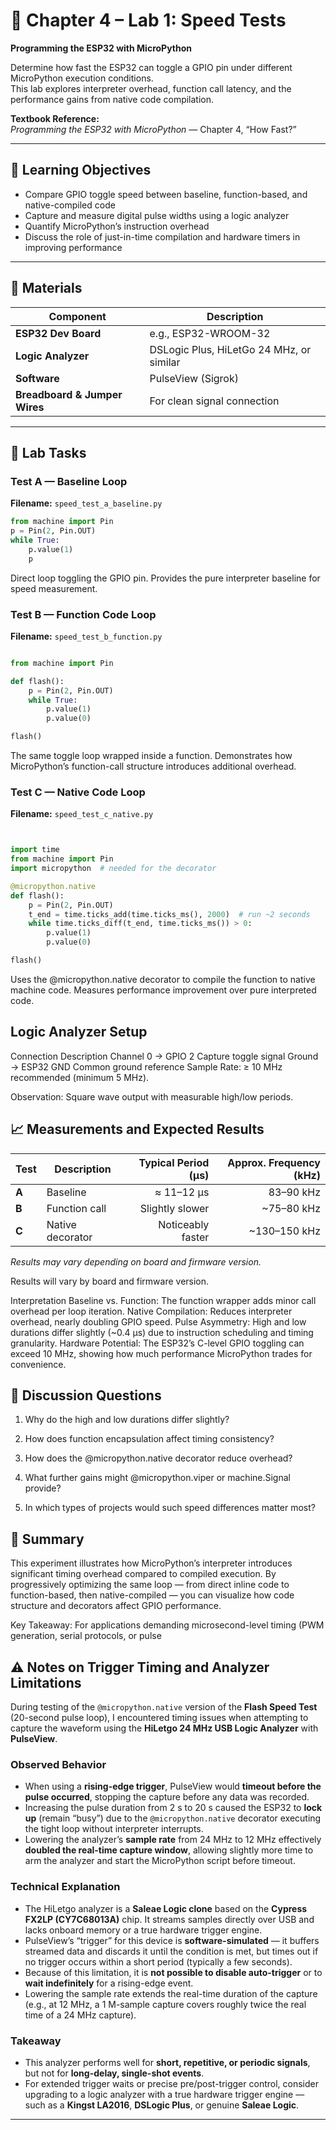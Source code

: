 # 🧪 Chapter 4 – Lab 1: Speed Tests  
**Programming the ESP32 with MicroPython**

Determine how fast the ESP32 can toggle a GPIO pin under different MicroPython execution conditions.  
This lab explores interpreter overhead, function call latency, and the performance gains from native code compilation.

**Textbook Reference:**  
*Programming the ESP32 with MicroPython* — Chapter 4, “How Fast?”

---

## 🎯 Learning Objectives

- Compare GPIO toggle speed between baseline, function-based, and native-compiled code  
- Capture and measure digital pulse widths using a logic analyzer  
- Quantify MicroPython’s instruction overhead  
- Discuss the role of just-in-time compilation and hardware timers in improving performance  

---

## 🧰 Materials

| Component | Description |
|------------|-------------|
| **ESP32 Dev Board** | e.g., ESP32-WROOM-32 |
| **Logic Analyzer** | DSLogic Plus, HiLetGo 24 MHz, or similar |
| **Software** | PulseView (Sigrok) |
| **Breadboard & Jumper Wires** | For clean signal connection |

---

## 🧪 Lab Tasks

### **Test A — Baseline Loop**
**Filename:** `speed_test_a_baseline.py`
```python
from machine import Pin
p = Pin(2, Pin.OUT)
while True:
    p.value(1)
    p
```

Direct loop toggling the GPIO pin.
Provides the pure interpreter baseline for speed measurement.

### **Test B — Function Code Loop**
**Filename:** `speed_test_b_function.py`
```python

from machine import Pin

def flash():
    p = Pin(2, Pin.OUT)
    while True:
        p.value(1)
        p.value(0)

flash()
```

The same toggle loop wrapped inside a function.
Demonstrates how MicroPython’s function-call structure introduces additional overhead.

### **Test C — Native Code Loop**
**Filename:** `speed_test_c_native.py`
```python


import time
from machine import Pin
import micropython  # needed for the decorator

@micropython.native
def flash():
    p = Pin(2, Pin.OUT)
    t_end = time.ticks_add(time.ticks_ms(), 2000)  # run ~2 seconds
    while time.ticks_diff(t_end, time.ticks_ms()) > 0:
        p.value(1)
        p.value(0)

flash()
```

Uses the @micropython.native decorator to compile the function to native machine code.
Measures performance improvement over pure interpreted code.


## Logic Analyzer Setup
Connection	                             Description
Channel 0 → GPIO 2	               Capture toggle signal
Ground → ESP32 GND	   Common ground reference
Sample Rate: ≥ 10 MHz            recommended (minimum 5 MHz).

Observation: Square wave output with measurable high/low periods.

## 📈 Measurements and Expected Results

| Test | Description        | Typical Period (µs) | Approx. Frequency (kHz) |
|------|--------------------|--------------------:|------------------------:|
| **A** | Baseline           | ≈ 11–12 µs          | 83–90 kHz               |
| **B** | Function call      | Slightly slower     | ~75–80 kHz              |
| **C** | Native decorator   | Noticeably faster   | ~130–150 kHz            |

*Results may vary depending on board and firmware version.*

Results will vary by board and firmware version.

Interpretation
Baseline vs. Function: The function wrapper adds minor call overhead per loop iteration.
Native Compilation: Reduces interpreter overhead, nearly doubling GPIO speed.
Pulse Asymmetry: High and low durations differ slightly (~0.4 µs) due to instruction scheduling and timing granularity.
Hardware Potential: The ESP32’s C-level GPIO toggling can exceed 10 MHz, showing how much performance MicroPython trades for convenience.

## 🧩 Discussion Questions

1. Why do the high and low durations differ slightly?

2. How does function encapsulation affect timing consistency?

3. How does the @micropython.native decorator reduce overhead?

4. What further gains might @micropython.viper or machine.Signal provide?

5. In which types of projects would such speed differences matter most?


## 📓 Summary

This experiment illustrates how MicroPython’s interpreter introduces significant timing overhead compared to compiled execution.
By progressively optimizing the same loop — from direct inline code to function-based, then native-compiled — you can visualize how code structure and decorators affect GPIO performance.

Key Takeaway:
For applications demanding microsecond-level timing (PWM generation, serial protocols, or pulse



## ⚠️ Notes on Trigger Timing and Analyzer Limitations

During testing of the `@micropython.native` version of the **Flash Speed Test** (20-second pulse loop), I encountered timing issues when attempting to capture the waveform using the **HiLetgo 24 MHz USB Logic Analyzer** with **PulseView**.

### Observed Behavior
- When using a **rising-edge trigger**, PulseView would **timeout before the pulse occurred**, stopping the capture before any data was recorded.  
- Increasing the pulse duration from 2 s to 20 s caused the ESP32 to **lock up** (remain “busy”) due to the `@micropython.native` decorator executing the tight loop without interpreter interrupts.  
- Lowering the analyzer’s **sample rate** from 24 MHz to 12 MHz effectively **doubled the real-time capture window**, allowing slightly more time to arm the analyzer and start the MicroPython script before timeout.

### Technical Explanation
- The HiLetgo analyzer is a **Saleae Logic clone** based on the **Cypress FX2LP (CY7C68013A)** chip. It streams samples directly over USB and lacks onboard memory or a true hardware trigger engine.  
- PulseView’s “trigger” for this device is **software-simulated** — it buffers streamed data and discards it until the condition is met, but times out if no trigger occurs within a short period (typically a few seconds).  
- Because of this limitation, it is **not possible to disable auto-trigger** or to **wait indefinitely** for a rising-edge event.  
- Lowering the sample rate extends the real-time duration of the capture (e.g., at 12 MHz, a 1 M-sample capture covers roughly twice the real time of a 24 MHz capture).

### Takeaway
- This analyzer performs well for **short, repetitive, or periodic signals**, but not for **long-delay, single-shot events**.  
- For extended trigger waits or precise pre/post-trigger control, consider upgrading to a logic analyzer with a true hardware trigger engine — such as a **Kingst LA2016**, **DSLogic Plus**, or genuine **Saleae Logic**.

---
